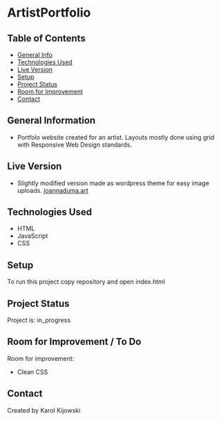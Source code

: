 # ArtistPortfolio

## Table of Contents
* [General Info](#general-information)
* [Technologies Used](#technologies-used)
* [Live Version](#live)
* [Setup](#setup)
* [Project Status](#project-status)
* [Room for Improvement](#room-for-improvement)
* [Contact](#contact)

## General Information
- Portfolo website created for an artist. Layouts mostly done using grid with Responsive Web Design standards.

## Live Version
- Slightly modified version made as wordpress theme for easy image uploads.
  [joannaduma.art](https://joannaduma.art/)

## Technologies Used
- HTML
- JavaScript
- CSS 
 
## Setup
To run this project copy repository and open index.html

## Project Status
Project is: in_progress 

## Room for Improvement / To Do
<!-- Include areas you believe need improvement / could be improved. Also add TODOs for future development. -->
Room for improvement:
- Clean CSS

## Contact
Created by Karol Kijowski

